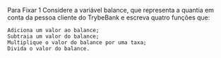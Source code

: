 Para Fixar 1
    Considere a variável balance, que representa a quantia em conta da pessoa cliente do TrybeBank e escreva quatro funções que:

    Adiciona um valor ao balance;
    Subtraia um valor do balance;
    Multiplique o valor do balance por uma taxa;
    Divida o valor do balance.
    